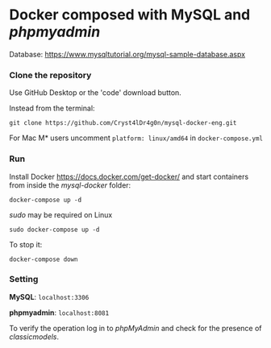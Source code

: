 # Docker composed with MySQL and *phpmyadmin*

Database: https://www.mysqltutorial.org/mysql-sample-database.aspx

### Clone the repository
Use GitHub Desktop or the 'code' download button.

Instead from the terminal:
```
git clone https://github.com/Cryst4lDr4g0n/mysql-docker-eng.git
```

For Mac M* users uncomment  ```platform: linux/amd64``` in ```docker-compose.yml```

### Run
Install Docker https://docs.docker.com/get-docker/ and start containers from inside the *mysql-docker* folder:
```
docker-compose up -d
```

*sudo* may be required on Linux

```
sudo docker-compose up -d
```

To stop it:
```
docker-compose down
```
### Setting
**MySQL**: ```localhost:3306```

**phpmyadmin**: ```localhost:8081```

To verify the operation log in to *phpMyAdmin* and check for the presence of *classicmodels*.